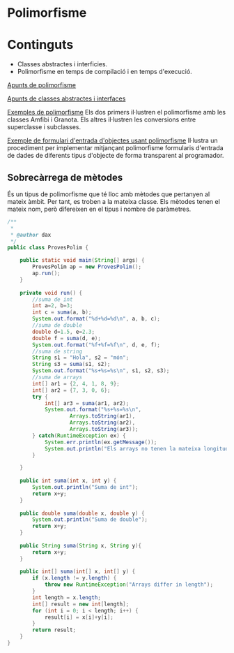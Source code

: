 # Polimorfisme

# Continguts

  - Classes abstractes i interficies.
  - Polimorfisme en temps de compilació i en temps d'execució.

[Apunts de polimorfisme](assets/4.2/dax2_m03-a422-Polimorfisme.pdf)

[Apunts de classes abstractes i interfaces](assets/4.2/dax2_m03-a422-Classes_abstractes_i_interfaces.pdf)

[Exemples de polimorfisme](assets/4.2/polimorfisme-exemples.zip)
Els dos primers il·lustren el polimorfisme amb les classes Amfibi i Granota.
Els altres il·lustren les conversions entre superclasse i subclasses.

[Exemple de formulari d'entrada d'objectes usant polimorfisme](assets/4.2/forms.zip)
Il·lustra un procediment per implementar mitjançant polimorfisme formularis d'entrada de dades de diferents tipus d'objecte de forma transparent al programador.

## Sobrecàrrega de mètodes

És un tipus de polimorfisme que té lloc amb mètodes que pertanyen al mateix àmbit. Per tant, es troben a la mateixa classe. Els mètodes tenen el mateix nom, però difereixen en el tipus i nombre de paràmetres.

```java
/**
 *
 * @author dax
 */
public class ProvesPolim {

    public static void main(String[] args) {
        ProvesPolim ap = new ProvesPolim();
        ap.run();
    }
    
    private void run() {
        //suma de int
        int a=2, b=3;
        int c = suma(a, b); 
        System.out.format("%d+%d=%d\n", a, b, c);
        //suma de double
        double d=1.5, e=2.3;
        double f = suma(d, e);
        System.out.format("%f+%f=%f\n", d, e, f);
        //suma de string
        String s1 = "Hola", s2 = "món";
        String s3 = suma(s1, s2);
        System.out.format("%s+%s=%s\n", s1, s2, s3);
        //suma de arrays
        int[] ar1 = {2, 4, 1, 8, 9};
        int[] ar2 = {7, 3, 0, 6};
        try {
            int[] ar3 = suma(ar1, ar2);
            System.out.format("%s+%s=%s\n", 
                    Arrays.toString(ar1), 
                    Arrays.toString(ar2), 
                    Arrays.toString(ar3));            
        } catch(RuntimeException ex) {
            System.err.println(ex.getMessage());
            System.out.println("Els arrays no tenen la mateixa longitud");
        }

    }
    
    public int suma(int x, int y) {
        System.out.println("Suma de int");
        return x+y;
    }
    
    public double suma(double x, double y) {
        System.out.println("Suma de double");
        return x+y;
    }
    
    public String suma(String x, String y){
        return x+y;
    }
    
    public int[] suma(int[] x, int[] y) {
        if (x.length != y.length) {
            throw new RuntimeException("Arrays differ in length");
        }
        int length = x.length;
        int[] result = new int[length];
        for (int i = 0; i < length; i++) {
            result[i] = x[i]+y[i];
        }
        return result;
    }
}
```

